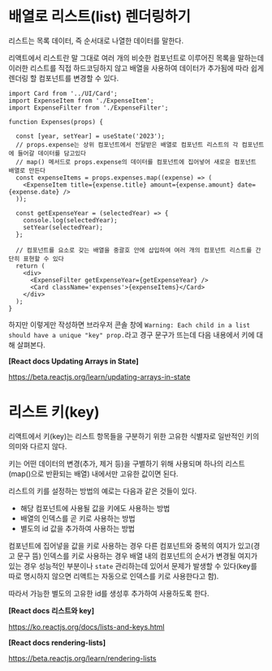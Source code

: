 # 배열로 리스트(list) 렌더링하기

리스트는 목록 데이터, 즉 순서대로 나열한 데이터를 말한다.

리액트에서 리스트란 말 그대로 여러 개의 비슷한 컴포넌트로 이루어진 목록을 말하는데 이러한 리스트를 직접 하드코딩하지 않고 배열을 사용하여 데이터가 추가됨에 따라 쉽게 렌더링 할 컴포넌트를 변경할 수 있다.

```
import Card from '../UI/Card';
import ExpenseItem from './ExpenseItem';
import ExpenseFilter from './ExpenseFilter';

function Expenses(props) {
 
  const [year, setYear] = useState('2023');
  // props.expense는 상위 컴포넌트에서 전달받은 배열로 컴포넌트 리스트의 각 컴포넌트에 들어갈 데이터를 담고있다
  // map() 메서드로 props.expense의 데이터를 컴포넌트에 집어넣어 새로운 컴포넌트 배열로 만든다
  const expenseItems = props.expenses.map((expense) => (
    <ExpenseItem title={expense.title} amount={expense.amount} date={expense.date} />
  ));

  const getExpenseYear = (selectedYear) => {
    console.log(selectedYear);
    setYear(selectedYear);
  };
  
  // 컴포넌트를 요소로 갖는 배열을 중괄호 안에 삽입하여 여러 개의 컴포넌트 리스트를 간단히 표현할 수 있다
  return (
    <div>
      <ExpenseFilter getExpenseYear={getExpenseYear} />
      <Card className='expenses'>{expenseItems}</Card>
    </div>
  );
}
```

하지만 이렇게만 작성하면 브라우저 콘솔 창에 `Warning: Each child in a list should have a unique "key" prop.`라고 경구 문구가 뜨는데 다음 내용에서 키에 대해 살펴본다.

**[React docs Updating Arrays in State]**

https://beta.reactjs.org/learn/updating-arrays-in-state

# 리스트 키(key)

<!-- 키 사용하지 않으면 성능적인 부분도 손해 반드시 사용.. 자세한 내용은?-->

리액트에서 키(key)는 리스트 항목들을 구분하기 위한 고유한 식별자로 일반적인 키의 의미와 다르지 않다.

키는 어떤 데이터의 변경(추가, 제거 등)을 구별하기 위해 사용되며 하나의 리스트(map()으로 반환되는 배열) 내에서만 고유한 값이면 된다.

리스트의 키를 설정하는 방법의 예로는 다음과 같은 것들이 있다.

+ 해당 컴포넌트에 사용될 값을 키에도 사용하는 방법 
+ 배열의 인덱스를 곧 키로 사용하는 방법
+ 별도의 id 값을 추가하여 사용하는 방법

컴포넌트에 집어넣을 값을 키로 사용하는 경우 다른 컴포넌트와 중복의 여지가 있고(경고 문구 뜸) 인덱스를 키로 사용하는 경우 배열 내의 컴포넌트의 순서가 변경될 여지가 있는 경우 성능적인 부분이나 `state` 관리하는데 있어서 문제가 발생할 수 있다(key를 따로 명시하지 않으면 리액트는 자동으로 인덱스를 키로 사용한다고 함). 

따라서 가능한 별도의 고유한 id를 생성후 추가하여 사용하도록 한다.

**[React docs 리스트와 key]**

https://ko.reactjs.org/docs/lists-and-keys.html

**[React docs rendering-lists]**

https://beta.reactjs.org/learn/rendering-lists